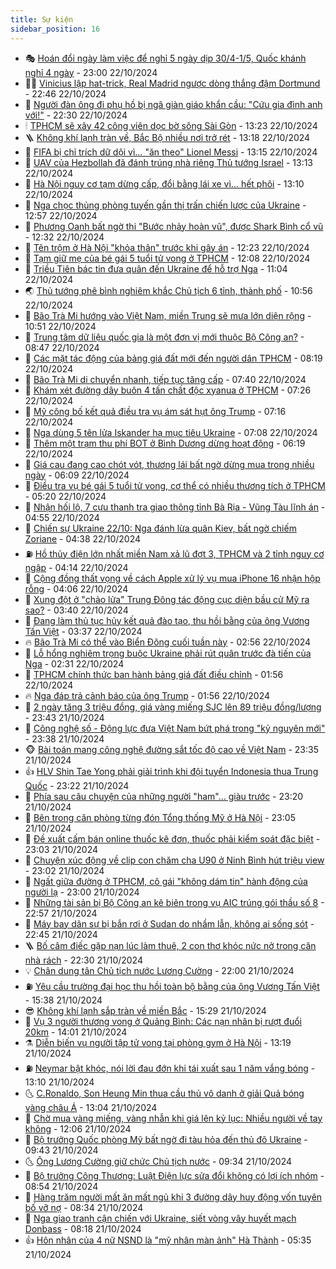 ```yaml
---
title: Sự kiện
sidebar_position: 16
---
```


<!-- dantri-su-kien:START -->
- 🎭 [Hoán đổi ngày làm việc để nghỉ 5 ngày dịp 30/4-1/5, Quốc khánh nghỉ 4 ngày](https://dantri.com.vn/lao-dong-viec-lam/hoan-doi-ngay-lam-viec-de-nghi-5-ngay-dip-304-15-quoc-khanh-nghi-4-ngay-20241022165841811.htm) - 23:00 22/10/2024
- 👨‍🏫 [Vinicius lập hat-trick, Real Madrid ngược dòng thắng đậm Dortmund](https://dantri.com.vn/the-thao/vinicius-lap-hat-trick-real-madrid-nguoc-dong-thang-dam-dortmund-20241023054549453.htm) - 22:46 22/10/2024
- 🌮 [Người đàn ông đi phụ hồ bị ngã giàn giáo khẩn cầu: &quot;Cứu gia đình anh với!&quot;](https://dantri.com.vn/tam-long-nhan-ai/nguoi-dan-ong-di-phu-ho-bi-nga-gian-giao-khan-cau-cuu-gia-dinh-anh-voi-20241016093602512.htm) - 22:30 22/10/2024
- 🕯 [TPHCM sẽ xây 42 công viên dọc bờ sông Sài Gòn](https://dantri.com.vn/xa-hoi/tphcm-se-xay-42-cong-vien-doc-bo-song-sai-gon-20241022194805246.htm) - 13:23 22/10/2024
- 🪜 [Không khí lạnh tràn về, Bắc Bộ nhiều nơi trở rét](https://dantri.com.vn/xa-hoi/khong-khi-lanh-tran-ve-bac-bo-nhieu-noi-tro-ret-20241022194714643.htm) - 13:18 22/10/2024
- 🐘 [FIFA bị chỉ trích dữ dội vì… &quot;ăn theo&quot; Lionel Messi](https://dantri.com.vn/the-thao/fifa-bi-chi-trich-du-doi-vi-an-theo-lionel-messi-20241022185016459.htm) - 13:15 22/10/2024
- 🤔 [UAV của Hezbollah đã đánh trúng nhà riêng Thủ tướng Israel](https://dantri.com.vn/the-gioi/uav-cua-hezbollah-da-danh-trung-nha-rieng-thu-tuong-israel-20241022201209231.htm) - 13:13 22/10/2024
- 🧠 [Hà Nội nguy cơ tạm dừng cấp, đổi bằng lái xe vì... hết phôi](https://dantri.com.vn/xa-hoi/ha-noi-nguy-co-tam-dung-cap-doi-bang-lai-xe-vi-het-phoi-20241022193336283.htm) - 13:10 22/10/2024
- 📝 [Nga chọc thủng phòng tuyến gần thị trấn chiến lược của Ukraine](https://dantri.com.vn/the-gioi/nga-choc-thung-phong-tuyen-gan-thi-tran-chien-luoc-cua-ukraine-20241019105744984.htm) - 12:57 22/10/2024
- 🦏 [Phương Oanh bất ngờ thi &quot;Bước nhảy hoàn vũ&quot;, được Shark Bình cổ vũ](https://dantri.com.vn/giai-tri/phuong-oanh-bat-ngo-thi-buoc-nhay-hoan-vu-duoc-shark-binh-co-vu-20241022150828202.htm) - 12:32 22/10/2024
- 🥰 [Tên trộm ở Hà Nội &quot;khỏa thân&quot; trước khi gây án](https://dantri.com.vn/phap-luat/ten-trom-o-ha-noi-khoa-than-truoc-khi-gay-an-20241022184905937.htm) - 12:23 22/10/2024
- 🤗 [Tạm giữ mẹ của bé gái 5 tuổi tử vong ở TPHCM](https://dantri.com.vn/phap-luat/tam-giu-me-cua-be-gai-5-tuoi-tu-vong-o-tphcm-20241022185150174.htm) - 12:08 22/10/2024
- 🌈 [Triều Tiên bác tin đưa quân đến Ukraine để hỗ trợ Nga](https://dantri.com.vn/the-gioi/trieu-tien-bac-tin-dua-quan-den-ukraine-de-ho-tro-nga-20241022175948027.htm) - 11:04 22/10/2024
- 🌏 [Thủ tướng phê bình nghiêm khắc Chủ tịch 6 tỉnh, thành phố](https://dantri.com.vn/xa-hoi/thu-tuong-phe-binh-nghiem-khac-chu-tich-6-tinh-thanh-pho-20241022174739809.htm) - 10:56 22/10/2024
- 💄 [Bão Trà Mi hướng vào Việt Nam, miền Trung sẽ mưa lớn diện rộng](https://dantri.com.vn/xa-hoi/bao-tra-mi-huong-vao-viet-nam-mien-trung-se-mua-lon-dien-rong-20241022173509539.htm) - 10:51 22/10/2024
- 👺 [Trung tâm dữ liệu quốc gia là một đơn vị mới thuộc Bộ Công an?](https://dantri.com.vn/xa-hoi/trung-tam-du-lieu-quoc-gia-la-mot-don-vi-moi-thuoc-bo-cong-an-20241022153419737.htm) - 08:47 22/10/2024
- 👹 [Các mặt tác động của bảng giá đất mới đến người dân TPHCM](https://dantri.com.vn/bat-dong-san/cac-mat-tac-dong-cua-bang-gia-dat-moi-den-nguoi-dan-tphcm-20241022150617726.htm) - 08:19 22/10/2024
- 🌊 [Bão Trà Mi di chuyển nhanh, tiếp tục tăng cấp](https://dantri.com.vn/xa-hoi/bao-tra-mi-di-chuyen-nhanh-tiep-tuc-tang-cap-20241022143415896.htm) - 07:40 22/10/2024
- 🤠 [Khám xét đường dây buôn 4 tấn chất độc xyanua ở TPHCM](https://dantri.com.vn/phap-luat/kham-xet-duong-day-buon-4-tan-chat-doc-xyanua-o-tphcm-20241022122952022.htm) - 07:26 22/10/2024
- 🎊 [Mỹ công bố kết quả điều tra vụ ám sát hụt ông Trump](https://dantri.com.vn/the-gioi/my-cong-bo-ket-qua-dieu-tra-vu-am-sat-hut-ong-trump-20241022141507494.htm) - 07:16 22/10/2024
- 🐘 [Nga dùng 5 tên lửa Iskander hạ mục tiêu Ukraine](https://dantri.com.vn/the-gioi/nga-dung-5-ten-lua-iskander-ha-muc-tieu-ukraine-20241021154521271.htm) - 07:08 22/10/2024
- 💂 [Thêm một trạm thu phí BOT ở Bình Dương dừng hoạt động](https://dantri.com.vn/xa-hoi/them-mot-tram-thu-phi-bot-o-binh-duong-dung-hoat-dong-20241022131730595.htm) - 06:19 22/10/2024
- 👹 [Giá cau đang cao chót vót, thương lái bất ngờ dừng mua trong nhiều ngày](https://dantri.com.vn/lao-dong-viec-lam/gia-cau-dang-cao-chot-vot-thuong-lai-bat-ngo-dung-mua-trong-nhieu-ngay-20241022112015131.htm) - 06:09 22/10/2024
- 🦒 [Điều tra vụ bé gái 5 tuổi tử vong, cơ thể có nhiều thương tích ở TPHCM](https://dantri.com.vn/phap-luat/dieu-tra-vu-be-gai-5-tuoi-tu-vong-co-the-co-nhieu-thuong-tich-o-tphcm-20241022120822306.htm) - 05:20 22/10/2024
- 🗽 [Nhận hối lộ, 7 cựu thanh tra giao thông tỉnh Bà Rịa - Vũng Tàu lĩnh án](https://dantri.com.vn/phap-luat/nhan-hoi-lo-7-cuu-thanh-tra-giao-thong-tinh-ba-ria-vung-tau-linh-an-20241022113811747.htm) - 04:55 22/10/2024
- 💄 [Chiến sự Ukraine 22/10: Nga đánh lừa quân Kiev, bất ngờ chiếm Zoriane](https://dantri.com.vn/the-gioi/chien-su-ukraine-2210-nga-danh-lua-quan-kiev-bat-ngo-chiem-zoriane-20241022110737720.htm) - 04:38 22/10/2024
- ⛽️ [Hồ thủy điện lớn nhất miền Nam xả lũ đợt 3, TPHCM và 2 tỉnh nguy cơ ngập](https://dantri.com.vn/xa-hoi/ho-thuy-dien-lon-nhat-mien-nam-xa-lu-dot-3-tphcm-va-2-tinh-nguy-co-ngap-20241022103918318.htm) - 04:14 22/10/2024
- 🥷 [Cộng đồng thất vọng về cách Apple xử lý vụ mua iPhone 16 nhận hộp rỗng](https://dantri.com.vn/suc-manh-so/cong-dong-that-vong-ve-cach-apple-xu-ly-vu-mua-iphone-16-nhan-hop-rong-20241022105238813.htm) - 04:06 22/10/2024
- 🤖 [Xung đột ở &quot;chảo lửa&quot; Trung Đông tác động cục diện bầu cử Mỹ ra sao?](https://dantri.com.vn/the-gioi/xung-dot-o-chao-lua-trung-dong-tac-dong-cuc-dien-bau-cu-my-ra-sao-20241016174806776.htm) - 03:40 22/10/2024
- 🌊 [Đang làm thủ tục hủy kết quả đào tạo, thu hồi bằng của ông Vương Tấn Việt](https://dantri.com.vn/giao-duc/dang-lam-thu-tuc-huy-ket-qua-dao-tao-thu-hoi-bang-cua-ong-vuong-tan-viet-20241022100759983.htm) - 03:37 22/10/2024
- 🔥 [Bão Trà Mi có thể vào Biển Đông cuối tuần này](https://dantri.com.vn/xa-hoi/bao-tra-mi-co-the-vao-bien-dong-cuoi-tuan-nay-20241022094548315.htm) - 02:56 22/10/2024
- 🦏 [Lỗ hổng nghiêm trọng buộc Ukraine phải rút quân trước đà tiến của Nga](https://dantri.com.vn/the-gioi/lo-hong-nghiem-trong-buoc-ukraine-phai-rut-quan-truoc-da-tien-cua-nga-20241022073202855.htm) - 02:31 22/10/2024
- 🐘 [TPHCM chính thức ban hành bảng giá đất điều chỉnh](https://dantri.com.vn/bat-dong-san/tphcm-chinh-thuc-ban-hanh-bang-gia-dat-dieu-chinh-20241017131448333.htm) - 01:56 22/10/2024
- 🔥 [Nga đáp trả cảnh báo của ông Trump](https://dantri.com.vn/the-gioi/nga-dap-tra-canh-bao-cua-ong-trump-20241022081938346.htm) - 01:56 22/10/2024
- 💼 [2 ngày tăng 3 triệu đồng, giá vàng miếng SJC lên 89 triệu đồng/lượng](https://dantri.com.vn/kinh-doanh/2-ngay-tang-3-trieu-dong-gia-vang-mieng-sjc-len-89-trieu-dongluong-20241021223350153.htm) - 23:43 21/10/2024
- 🚀 [Công nghệ số - Động lực đưa Việt Nam bứt phá trong &quot;kỷ nguyên mới&quot;](https://dantri.com.vn/xa-hoi/cong-nghe-so-dong-luc-dua-viet-nam-but-pha-trong-ky-nguyen-moi-20241020145916089.htm) - 23:38 21/10/2024
- 🐵 [Bài toán mang công nghệ đường sắt tốc độ cao về Việt Nam](https://dantri.com.vn/xa-hoi/bai-toan-mang-cong-nghe-duong-sat-toc-do-cao-ve-viet-nam-20241022001059285.htm) - 23:35 21/10/2024
- 👍 [HLV Shin Tae Yong phải giải trình khi đội tuyển Indonesia thua Trung Quốc](https://dantri.com.vn/the-thao/hlv-shin-tae-yong-phai-giai-trinh-khi-doi-tuyen-indonesia-thua-trung-quoc-20241021233010216.htm) - 23:22 21/10/2024
- 🚦 [Phía sau câu chuyện của những người &quot;ham&quot;... giàu trước](https://dantri.com.vn/xa-hoi/phia-sau-cau-chuyen-cua-nhung-nguoi-ham-giau-truoc-20241021204406630.htm) - 23:20 21/10/2024
- 🥸 [Bên trong căn phòng từng đón Tổng thống Mỹ ở Hà Nội](https://dantri.com.vn/du-lich/ben-trong-can-phong-tung-don-tong-thong-my-o-ha-noi-20241017212257810.htm) - 23:05 21/10/2024
- 🥷 [Đề xuất cấm bán online thuốc kê đơn, thuốc phải kiểm soát đặc biệt](https://dantri.com.vn/xa-hoi/de-xuat-cam-ban-online-thuoc-ke-don-thuoc-phai-kiem-soat-dac-biet-20241021233552974.htm) - 23:03 21/10/2024
- 🤡 [Chuyện xúc động về clip con chăm cha U90 ở Ninh Bình hút triệu view](https://dantri.com.vn/doi-song/chuyen-xuc-dong-ve-clip-con-cham-cha-u90-o-ninh-binh-hut-trieu-view-20241015184316749.htm) - 23:02 21/10/2024
- 🥳 [Ngất giữa đường ở TPHCM, cô gái &quot;không dám tin&quot; hành động của người lạ](https://dantri.com.vn/an-sinh/ngat-giua-duong-o-tphcm-co-gai-khong-dam-tin-hanh-dong-cua-nguoi-la-20241021160645110.htm) - 23:00 21/10/2024
- 🤩 [Những tài sản bị Bộ Công an kê biên trong vụ AIC trúng gói thầu số 8](https://dantri.com.vn/phap-luat/nhung-tai-san-bi-bo-cong-an-ke-bien-trong-vu-aic-trung-goi-thau-so-8-20241021232141037.htm) - 22:57 21/10/2024
- 🎡 [Máy bay dân sự bị bắn rơi ở Sudan do nhầm lẫn, không ai sống sót](https://dantri.com.vn/the-gioi/may-bay-dan-su-bi-ban-roi-o-sudan-do-nham-lan-khong-ai-song-sot-20241022054401698.htm) - 22:45 21/10/2024
- 🪜 [Bố câm điếc gặp nạn lúc làm thuê, 2 con thơ khóc nức nở trong căn nhà rách](https://dantri.com.vn/tam-long-nhan-ai/bo-cam-diec-gap-nan-luc-lam-thue-2-con-tho-khoc-nuc-no-trong-can-nha-rach-20241020160830184.htm) - 22:30 21/10/2024
- 💡 [Chân dung tân Chủ tịch nước Lương Cường](https://dantri.com.vn/xa-hoi/chan-dung-tan-chu-tich-nuoc-luong-cuong-20241021113513473.htm) - 22:00 21/10/2024
- ⛽️ [Yêu cầu trường đại học thu hồi toàn bộ bằng của ông Vương Tấn Việt](https://dantri.com.vn/giao-duc/yeu-cau-truong-dai-hoc-thu-hoi-toan-bo-bang-cua-ong-vuong-tan-viet-20241021223453255.htm) - 15:38 21/10/2024
- 😎 [Không khí lạnh sắp tràn về miền Bắc](https://dantri.com.vn/xa-hoi/khong-khi-lanh-sap-tran-ve-mien-bac-20241021220654907.htm) - 15:29 21/10/2024
- 🗽 [Vụ 3 người thương vong ở Quảng Bình: Các nạn nhân bị rượt đuổi 20km](https://dantri.com.vn/phap-luat/vu-3-nguoi-thuong-vong-o-quang-binh-cac-nan-nhan-bi-ruot-duoi-20km-20241021194728022.htm) - 14:01 21/10/2024
- ⚗️ [Diễn biến vụ người tập tử vong tại phòng gym ở Hà Nội](https://dantri.com.vn/xa-hoi/dien-bien-vu-nguoi-tap-tu-vong-tai-phong-gym-o-ha-noi-20241021195424822.htm) - 13:19 21/10/2024
- ⛽️ [Neymar bật khóc, nói lời đau đớn khi tái xuất sau 1 năm vắng bóng](https://dantri.com.vn/the-thao/neymar-bat-khoc-noi-loi-dau-don-khi-tai-xuat-sau-1-nam-vang-bong-20241021194941605.htm) - 13:10 21/10/2024
- 🌜 [C.Ronaldo, Son Heung Min thua cầu thủ vô danh ở giải Quả bóng vàng châu Á](https://dantri.com.vn/the-thao/cronaldo-son-heung-min-thua-cau-thu-vo-danh-o-giai-qua-bong-vang-chau-a-20241021200447287.htm) - 13:04 21/10/2024
- 🦩 [Chờ mua vàng miếng, vàng nhẫn khi giá lên kỷ lục: Nhiều người về tay không](https://dantri.com.vn/kinh-doanh/cho-mua-vang-mieng-vang-nhan-khi-gia-len-ky-luc-nhieu-nguoi-ve-tay-khong-20241021183726488.htm) - 12:06 21/10/2024
- 🦒 [Bộ trưởng Quốc phòng Mỹ bất ngờ đi tàu hỏa đến thủ đô Ukraine](https://dantri.com.vn/the-gioi/bo-truong-quoc-phong-my-bat-ngo-di-tau-hoa-den-thu-do-ukraine-20241021153915433.htm) - 09:43 21/10/2024
- 🌜 [Ông Lương Cường giữ chức Chủ tịch nước](https://dantri.com.vn/xa-hoi/ong-luong-cuong-giu-chuc-chu-tich-nuoc-20241020215545176.htm) - 09:34 21/10/2024
- 🐎 [Bộ trưởng Công Thương: Luật Điện lực sửa đổi không có lợi ích nhóm](https://dantri.com.vn/kinh-doanh/bo-truong-cong-thuong-luat-dien-luc-sua-doi-khong-co-loi-ich-nhom-20241021154147596.htm) - 08:54 21/10/2024
- 🌋 [Hàng trăm người mất ăn mất ngủ khi 3 đường dây huy động vốn tuyên bố vỡ nợ](https://dantri.com.vn/xa-hoi/hang-tram-nguoi-mat-an-mat-ngu-khi-3-duong-day-huy-dong-von-tuyen-bo-vo-no-20241021143547350.htm) - 08:34 21/10/2024
- 🧰 [Nga giao tranh cận chiến với Ukraine, siết vòng vây huyết mạch Donbass](https://dantri.com.vn/the-gioi/nga-giao-tranh-can-chien-voi-ukraine-siet-vong-vay-huyet-mach-donbass-20241021150434776.htm) - 08:18 21/10/2024
- 👍 [Hôn nhân của 4 nữ NSND là &quot;mỹ nhân màn ảnh&quot; Hà Thành](https://dantri.com.vn/giai-tri/hon-nhan-cua-4-nu-nsnd-la-my-nhan-man-anh-ha-thanh-20241020115449485.htm) - 05:35 21/10/2024<!-- dantri-su-kien:END -->
